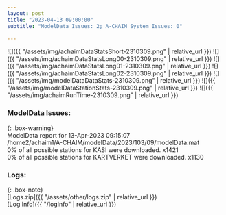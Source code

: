 ```yaml
---
layout: post
title: "2023-04-13 09:00:00"
subtitle: "ModelData Issues: 2; A-CHAIM System Issues: 0"

---
```


![]({{ "/assets/img/achaimDataStatsShort-2310309.png" | relative_url }})
![]({{ "/assets/img/achaimDataStatsLong00-2310309.png" | relative_url }})
![]({{ "/assets/img/achaimDataStatsLong01-2310309.png" | relative_url }})
![]({{ "/assets/img/achaimDataStatsLong02-2310309.png" | relative_url }})
![]({{ "/assets/img/modelDataDataStats-2310309.png" | relative_url }})
![]({{ "/assets/img/modelDataStationStats-2310309.png" | relative_url }})
![]({{ "/assets/img/achaimRunTime-2310309.png" | relative_url }})


### ModelData Issues:  
  
{: .box-warning}  
 ModelData report for 13-Apr-2023 09:15:07   
 /home2/achaim1/A-CHAIM/modelData/2023/103/09/modelData.mat   
 0% of all possible stations for KASI were downloaded. x1421   
 0% of all possible stations for KARTVERKET were downloaded. x1130   
  


### Logs:  
  
{: .box-note}  
[Logs.zip]({{ "/assets/other/logs.zip" | relative_url }})  
[Log Info]({{ "/logInfo" | relative_url }})  
